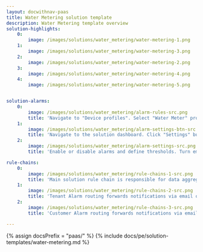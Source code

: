 ```yaml
---
layout: docwithnav-paas
title: Water Metering solution template
description: Water Metering template overview
solution-highlights:
    0:
        image: /images/solutions/water_metering/water-metering-1.png
    1:
        image: /images/solutions/water_metering/water-metering-3.png
    2:
        image: /images/solutions/water_metering/water-metering-2.png
    3:
        image: /images/solutions/water_metering/water-metering-4.png
    4:
        image: /images/solutions/water_metering/water-metering-5.png


solution-alarms:
    0:
        image: /images/solutions/water_metering/alarm-rules-src.png
        title: 'Navigate to "Device profiles". Select "Water Meter" profile. Open "Alarm rules" tab.'
    1:
        image: /images/solutions/water_metering/alarm-settings-btn-src.png
        title: 'Navigate to the solution dashboard. Click "Settings" button.'
    2:
        image: /images/solutions/water_metering/alarm-settings-src.png
        title: 'Enable or disable alarms and define thresholds. Turn email or SMS notifications on and off.'

rule-chains:
    0:
        image: /images/solutions/water_metering/rule-chains-1-src.png
        title: 'Main solution rule chain is responsible for data aggregation and alarms. Messages about created alarms are forwarded to notification rule chains.'
    1:
        image: /images/solutions/water_metering/rule-chains-2-src.png
        title: 'Tenant Alarm routing forwards notifications via email or sms to all tenant administrators if corresponding settings are enabled.'
    2:
        image: /images/solutions/water_metering/rule-chains-3-src.png
        title: 'Customer Alarm routing forwards notifications via email or sms to all customer users if corresponding settings are enabled.'

---
```


{% assign docsPrefix = "paas/" %}
{% include docs/pe/solution-templates/water-metering.md %}